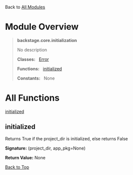 Back to [All Modules](https://github.com/pyrustic/backstage/blob/master/docs/modules/README.md#readme)

# Module Overview

> **backstage.core.initialization**
> 
> No description
>
> **Classes:** &nbsp; [Error](https://github.com/pyrustic/backstage/blob/master/docs/modules/content/backstage.core.initialization/content/classes/Error.md#class-error)
>
> **Functions:** &nbsp; [initialized](#initialized)
>
> **Constants:** &nbsp; None

# All Functions
[initialized](#initialized)

## initialized
Returns True if the project_dir is initialized, else returns False



**Signature:** (project\_dir, app\_pkg=None)



**Return Value:** None

[Back to Top](#module-overview)



